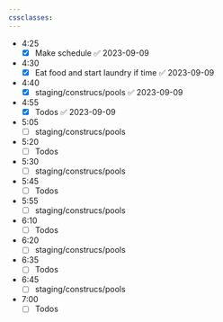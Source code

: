 ```yaml
---
cssclasses:
---
```

  - 4:25
	- [x] Make schedule ✅ 2023-09-09
- 4:30
	- [x] Eat food and start laundry if time ✅ 2023-09-09
- 4:40
	- [x] staging/construcs/pools ✅ 2023-09-09
- 4:55
	- [x] Todos ✅ 2023-09-09
- 5:05
	- [ ] staging/construcs/pools
- 5:20
	- [ ] Todos
- 5:30
	- [ ] staging/construcs/pools
- 5:45
	- [ ] Todos
- 5:55
	- [ ] staging/construcs/pools
- 6:10
	- [ ] Todos
- 6:20
	- [ ] staging/construcs/pools
- 6:35
	- [ ] Todos
- 6:45
	- [ ] staging/construcs/pools
- 7:00
	- [ ] Todos